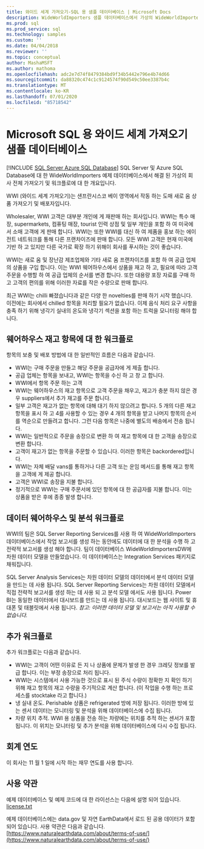 ```yaml
---
title: 와이드 세계 가져오기-SQL 용 샘플 데이터베이스 | Microsoft Docs
description: WideWorldImporters 샘플 데이터베이스에서 가상의 WideWorldImporters 회사 워크플로를 지 원하는 방법에 대해 알아봅니다.
ms.prod: sql
ms.prod_service: sql
ms.technology: samples
ms.custom: ''
ms.date: 04/04/2018
ms.reviewer: ''
ms.topic: conceptual
author: MashaMSFT
ms.author: mathoma
ms.openlocfilehash: adc2e7d74f8479384bd9f34b5442e796e4b74d66
ms.sourcegitcommit: da88320c474c1c9124574f90d549c50ee3387b4c
ms.translationtype: MT
ms.contentlocale: ko-KR
ms.lasthandoff: 07/01/2020
ms.locfileid: "85718542"
---
```

# <a name="wide-world-importers-sample-databases-for-microsoft-sql"></a>Microsoft SQL 용 와이드 세계 가져오기 샘플 데이터베이스
[!INCLUDE [SQL Server Azure SQL Database](../includes/applies-to-version/sql-asdb.md)]
SQL Server 및 Azure SQL Database에 대 한 WideWorldImporters 예제 데이터베이스에서 해결 된 가상의 회사 전체 가져오기 및 워크플로에 대 한 개요입니다.  

WWI (와이드 세계 가져오기)는 샌프란시스코 베이 영역에서 작동 하는 도매 새로 움 상품 가져오기 및 배포자입니다.

Wholesaler, WWI 고객은 대부분 개인에 게 재판매 하는 회사입니다. WWI는 특수 매장, supermarkets, 컴퓨팅 매장, tourist 인력 상점 및 일부 개인을 포함 하 여 미국에서 소매 고객에 게 판매 합니다. WWI는 또한 WWI를 대신 하 여 제품을 홍보 하는 에이전트 네트워크를 통해 다른 프랜차이즈에 판매 합니다. 모든 WWI 고객은 현재 미국에 기반 하 고 있지만 다른 국가로 확장 하기 위해이 회사를 푸시하는 것이 좋습니다.

WWI는 새로 움 및 장난감 제조업체와 기타 새로 움 프랜차이즈를 포함 하 여 공급 업체의 상품을 구입 합니다. 이는 WWI 웨어하우스에서 상품을 재고 하 고, 필요에 따라 고객 주문을 수행할 하 여 공급 업체의 순서를 변경 합니다. 또한 대용량 포장 자료를 구매 하 고 고객의 편의를 위해 이러한 자료를 작은 수량으로 판매 합니다.

최근 WWI는 chilli 빠졌습니다과 같은 다양 한 novelties를 판매 하기 시작 했습니다.  이전에는 회사에서 chilled 항목을 처리할 필요가 없습니다. 이제 음식 처리 요구 사항을 충족 하기 위해 냉각기 실내의 온도와 냉각기 섹션을 포함 하는 트럭을 모니터링 해야 합니다.

## <a name="workflow-for-warehouse-stock-items"></a>웨어하우스 재고 항목에 대 한 워크플로

항목의 보충 및 배포 방법에 대 한 일반적인 흐름은 다음과 같습니다.
- WWI는 구매 주문을 만들고 해당 주문을 공급자에 게 제출 합니다.
- 공급 업체는 항목을 보내고, WWI는 항목을 수신 하 고 창 고 합니다.
- WWI에서 항목 주문 하는 고객
- WWI는 웨어하우스의 재고 항목으로 고객 주문을 채우고, 재고가 충분 하지 않은 경우 suppliers에서 추가 재고를 주문 합니다.
- 일부 고객은 재고가 없는 항목에 대해 대기 하지 않으려고 합니다. 5 개의 다른 재고 항목을 표시 하 고 4를 사용할 수 있는 경우 4 개의 항목을 받고 나머지 항목의 순서를 역순으로 만들려고 합니다. 그런 다음 항목은 나중에 별도의 배송에서 전송 됩니다.
- WWI는 일반적으로 주문을 송장으로 변환 하 여 재고 항목에 대 한 고객을 송장으로 변환 합니다.
- 고객이 재고가 없는 항목을 주문할 수 있습니다. 이러한 항목은 backordered입니다.
- WWI는 자체 배달 vans를 통하거나 다른 고객 또는 운임 메서드를 통해 재고 항목을 고객에 게 제공 합니다.
- 고객은 WWI로 송장을 지불 합니다.
- 정기적으로 WWI는 구매 주문서에 있던 항목에 대 한 공급자를 지불 합니다. 이는 상품을 받은 후에 종종 발생 합니다.

## <a name="data-warehouse-and-analysis-workflow"></a>데이터 웨어하우스 및 분석 워크플로

WWI의 팀은 SQL Server Reporting Services를 사용 하 여 WideWorldImporters 데이터베이스에서 작업 보고서를 생성 하는 동안에도 데이터에 대 한 분석을 수행 하 고 전략적 보고서를 생성 해야 합니다. 팀이 데이터베이스 WideWorldImportersDW에 차원 데이터 모델을 만들었습니다. 이 데이터베이스는 Integration Services 패키지로 채워집니다.

SQL Server Analysis Services는 차원 데이터 모델의 데이터에서 분석 데이터 모델을 만드는 데 사용 됩니다. SQL Server Reporting Services는 차원 데이터 모델에서 직접 전략적 보고서를 생성 하는 데 사용 되 고 분석 모델 에서도 사용 됩니다. Power BI는 동일한 데이터에서 대시보드를 만드는 데 사용 됩니다. 대시보드는 웹 사이트 및 휴대폰 및 태블릿에서 사용 됩니다. *참고: 이러한 데이터 모델 및 보고서는 아직 사용할 수 없습니다.*

## <a name="additional-workflows"></a>추가 워크플로

추가 워크플로는 다음과 같습니다.
- WWI는 고객이 어떤 이유로 든 지 나 상품에 문제가 발생 한 경우 크레딧 정보를 발급 합니다. 이는 부정 송장으로 처리 됩니다.
- WWI는 시스템에서 사용 가능한 것으로 표시 된 주식 수량이 정확한 지 확인 하기 위해 재고 항목의 재고 수량을 주기적으로 계산 합니다. (이 작업을 수행 하는 프로세스를 stocktake 라고 합니다.)
- 냉 실내 온도. Perishable 상품은 refrigerated 방에 저장 됩니다. 이러한 방에 있는 센서 데이터는 모니터링 및 분석을 위해 데이터베이스에 수집 됩니다.
- 차량 위치 추적. WWI 용 상품을 전송 하는 차량에는 위치를 추적 하는 센서가 포함 됩니다. 이 위치는 모니터링 및 추가 분석을 위해 데이터베이스에 다시 수집 됩니다.

## <a name="fiscal-year"></a>회계 연도

이 회사는 11 월 1 일에 시작 하는 재무 연도를 사용 합니다.

## <a name="terms-of-use"></a>사용 약관

예제 데이터베이스 및 예제 코드에 대 한 라이선스는 다음에 설명 되어 있습니다. [license.txt](https://github.com/Microsoft/sql-server-samples/blob/master/license.txt)

예제 데이터베이스에는 data.gov 및 자연 EarthData에서 로드 된 공용 데이터가 포함 되어 있습니다. 사용 약관은 다음과 같습니다.[https://www.naturalearthdata.com/about/terms-of-use/](https://www.naturalearthdata.com/about/terms-of-use/)
